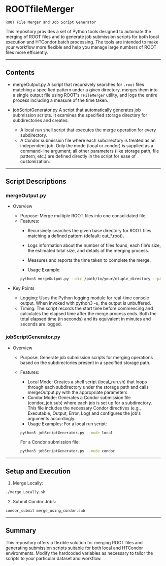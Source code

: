 
# ROOTfileMerger

`ROOT File Merger and Job Script Generator`

This repository provides a set of Python tools designed to automate the merging of ROOT files and to generate job submission scripts for both local execution and HTCondor batch processing. The tools are intended to make your workflow more flexible and help you manage large numbers of ROOT files more efficiently.

----------

## Contents
- mergeOutput.py
A script that recursively searches for `.root` files matching a specified pattern under a given directory, merges them into a single output file using ROOT's `TFileMerger` utility, and logs the entire process including a measure of the time taken.

- jobScriptGenerator.py
A script that automatically generates job submission scripts. It examines the specified storage directory for subdirectories and creates:
  - A local run shell script that executes the merge operation for every subdirectory.
  - A Condor submission file where each subdirectory is treated as an independent job.
Only the mode (local or condor) is supplied as a command-line argument; all other parameters (like storage path, file pattern, etc.) are defined directly in the script for ease of customization.

----------

## Script Descriptions

### mergeOutput.py

- Overview
  - Purpose:
  Merge multiple ROOT files into one consolidated file.
  - Features:
    - Recursively searches the given base directory for ROOT files matching a defined pattern (default: out_*.root).
    - Logs information about the number of files found, each file’s size, the estimated total size, and details of the merging process.
    - Measures and reports the time taken to complete the merge.

    - Usage Example:
    ```bash
    python3 mergeOutput.py --dir /path/to/your/ntuple_directory --pat out_*.root --out merged.root
    ```

- Key Points
  - Logging:
  Uses the Python logging module for real-time console output. When invoked with python3 -u, the output is unbuffered.
  - Timing:
  The script records the start time before commencing and calculates the elapsed time after the merge process ends. Both the total elapsed time (in seconds) and its equivalent in minutes and seconds are logged.

### jobScriptGenerator.py

- Overview
  - Purpose:
  Generate job submission scripts for merging operations based on the subdirectories present in a specified storage path.
  - Features:
    - Local Mode:
    Creates a shell script (local_run.sh) that loops through each subdirectory under the storage path and calls mergeOutput.py with the appropriate parameters.
    - Condor Mode:
    Generates a Condor submission file (condor_job.sub) where each job is set up for a subdirectory. This file includes the necessary Condor directives (e.g., Executable, Output, Error, Log) and configures the job's arguments accordingly.
    - Usage Examples:
    For a local run script:
    ```bash
    python3 jobScriptGenerator.py --mode local
    ```

    For a Condor submission file:
    ```bash
    python3 jobScriptGenerator.py --mode condor
    ```

----------

## Setup and Execution
  1. Merge Locally:
  ```bash
  ./merge_Locally.sh
  ```

  2. Submit Condor Jobs:
  ```bash
  condor_submit merge_using_condor.sub
  ```

----------

## Summary

This repository offers a flexible solution for merging ROOT files and generating submission scripts suitable for both local and HTCondor environments. Modify the hardcoded variables as necessary to tailor the scripts to your particular dataset and workflow.

